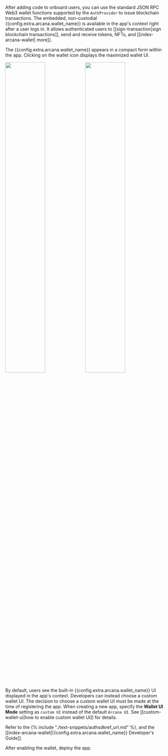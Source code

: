 After adding code to onboard users, you can use the standard JSON RPC Web3 wallet functions supported by the `AuthProvider` to issue blockchain transactions. The embedded, non-custodial {{config.extra.arcana.wallet_name}} is available in the app's context right after a user logs in. It allows authenticated users to [[sign-transaction|sign blockchain transactions]], send and receive tokens, NFTs, and [[index-arcana-wallet| more]].

The {{config.extra.arcana.wallet_name}} appears in a compact form within the app. Clicking on the wallet icon displays the maximized wallet UI.

<img src="/img/an_wallet_min_light_vanilla.gif#only-dark" width="50%"/><img src="/img/an_wallet_min_dark_vanilla.gif#only-light" width="50%"/> 

By default, users see the built-in {{config.extra.arcana.wallet_name}} UI displayed in the app's context. Developers can instead choose a custom wallet UI. The decision to choose a custom wallet UI must be made at the time of registering the app. When creating a new app, specify the **Wallet UI Mode** setting as `custom UI` instead of the default `Arcana UI`. See [[custom-wallet-ui|how to enable custom wallet UI]] for details. 

Refer to the {% include "./text-snippets/authsdkref_url.md" %}, and the [[index-arcana-wallet|{{config.extra.arcana.wallet_name}} Developer's Guide]].

After enabling the wallet, deploy the app.
